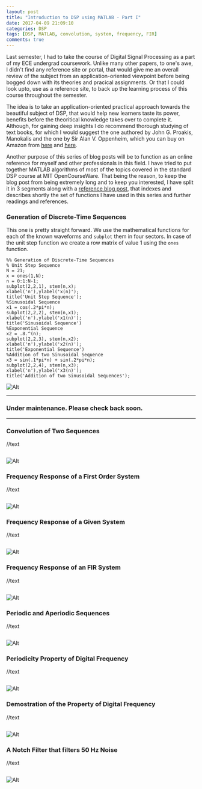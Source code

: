 ```yaml
---
layout: post
title: "Introduction to DSP using MATLAB - Part I"
date: 2017-04-09 21:09:10
categories: DSP
tags: [DSP, MATLAB, convolution, system, frequency, FIR]
comments: true
---
```

Last semester, I had to take the course of Digital Signal Processing as a part of my ECE undergrad coursework. Unlike many other papers, to one's awe, I didn't find any reference site or portal, that would give me an overall review of the subject from an application-oriented viewpoint before being bogged down with its theories and pracical assignments. Or that I could look upto, use as a reference site, to back up the learning process of this course throughout the semester.

The idea is to take an application-oriented practical approach towards the beautiful subject of DSP, that would help new learners taste its power, benefits before the theoritical knowledge takes over to complete it. Although, for gaining deep insights I do recommend thorough studying of text books, for which I would suggest the one authored by John G. Proakis, Manokalis and the one by Sir Alan V. Oppenheim, which you can buy on Amazon from [here][book1] and [here][book2].

Another purpose of this series of blog posts will be to function as an online reference for myself and other professionals in this field. I have tried to put together MATLAB algorithms of most of the topics covered in the standard DSP course at MIT OpenCourseWare. That being the reason, to keep the blog post from being extremely long and to keep you interested, I have split it in 3 segments along with a [reference blog post][part4], that indexes and describes shortly the set of functions I have used in this series and further readings and references.



### Generation of Discrete-Time Sequences


This one is pretty straight forward. We use the mathematical functions for each of the known waveforms and `subplot` them in four sectors. In case of the unit step function we create a row matrix of value 1 using the `ones` function.

```
%% Generation of Discrete-Time Sequences
% Unit Step Sequence
N = 21;
x = ones(1,N);
n = 0:1:N-1;
subplot(2,2,1), stem(n,x);
xlabel('n'),ylabel('x(n)');
title('Unit Step Sequence');
%Sinusoidal Sequence
x1 = cos(.2*pi*n);
subplot(2,2,2), stem(n,x1);
xlabel('n'),ylabel('x1(n)');
title('Sinusoidal Sequence')
%Exponential Sequence
x2 = .8.^(n);
subplot(2,2,3), stem(n,x2);
xlabel('n'),ylabel('x2(n)');
title('Exponential Sequence')
%Addition of two Sinusoidal Sequence
x3 = sin(.1*pi*n) + sin(.2*pi*n);
subplot(2,2,4), stem(n,x3);
xlabel('n'),ylabel('x3(n)');
title('Addition of two Sinusoidal Sequences');
```

![Alt](/img/dsp_matlab_1/blog1.jpg "Output waveforms of discrete-time sequences")




---------------------------------------------------------------------
### **Under maintenance. Please check back soon.**
---------------------------------------------------------------------





### Convolution of Two Sequences

//text

```

```

![Alt](/img/dsp_matlab_1/blog2.jpg "Output waveform of convolution of two sequences")


### Frequency Response of a First Order System

//text

```

```

![Alt](/img/dsp_matlab_1/blog3.jpg "Output frequency response waveform of a first order system")


### Frequency Response of a Given System

//text

```

```

![Alt](/img/dsp_matlab_1/blog4.jpg "Output frequency response waveform of a given system")


### Frequency Response of an FIR System

//text

```

```

![Alt](/img/dsp_matlab_1/blog5.jpg "Output frequency response waveform of an FIR system")


### Periodic and Aperiodic Sequences

//text

```

```

![Alt](/img/dsp_matlab_1/blog6.jpg "Output waveform of periodic and periodic sequences")


### Periodicity Property of Digital Frequency

//text

```

```

![Alt](/img/dsp_matlab_1/blog7.jpg "Waveforms that explain periodicity property of digital frequency")


### Demostration of the Property of Digital Frequency

//text

```

```

![Alt](/img/dsp_matlab_1/blog8.jpg "Waveforms that demonstrate the property of digital frequency")


### A Notch Filter that filters 50 Hz Noise

//text

```

```

![Alt](/img/dsp_matlab_1/blog7.jpg "Waveforms of a notch filter that filters 50 Hz noise")


[book1]:		http://www.amazon.in/Digital-Signal-Processing-Principles-Applications/dp/8131710009/ref=sr_1_fkmr0_1?ie=UTF8&qid=1493404937&sr=8-1-fkmr0&keywords=proakis+manokalis
[book2]:		http://www.amazon.in/Digital-Signal-Processing-Oppenheim-Schafer/dp/9332550336/ref=sr_1_2?ie=UTF8&qid=1493405049&sr=8-2&keywords=oppenheim
[part4]:		http://sohambhattacharyya.me/2017/Introduction-to-DSP-using-MATLAB-Part-I/
